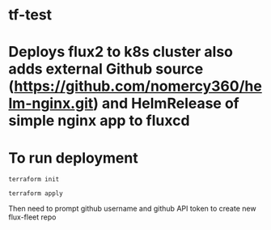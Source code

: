 # tf-test


# Deploys flux2 to k8s cluster also adds external Github source (https://github.com/nomercy360/helm-nginx.git) and HelmRelease of simple nginx app to fluxcd
# To run deployment
```
terraform init
```

```
terraform apply
```

Then need to prompt github username and github API token to create new flux-fleet repo
